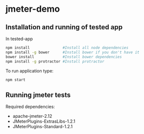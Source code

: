 jmeter-demo
====================

## Installation and running of tested app

In tested-app

```bash
npm install               #Install all node dependencies
npm install -g bower      #Install bower if you don't have it
bower install             #Install bower dependencies
npm install -g protractor #Install protractor

```

To run application type:

```bash
npm start
```

## Running jmeter tests

Required dependencies: 

- apache-jmeter-2.12
- JMeterPlugins-ExtrasLibs-1.2.1
- JMeterPlugins-Standard-1.2.1




